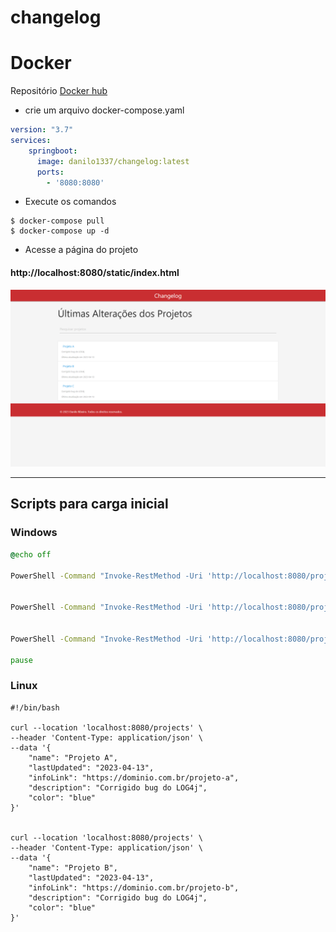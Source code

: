 # changelog


# Docker
Repositório [Docker hub](https://hub.docker.com/repository/docker/danilo1337/changelog/general)


* crie um arquivo docker-compose.yaml

```yaml
version: "3.7"
services:
    springboot:
      image: danilo1337/changelog:latest 
      ports:
        - '8080:8080'
```

* Execute os comandos
``` shell
$ docker-compose pull
$ docker-compose up -d
```


* Acesse a página do projeto

#### http://localhost:8080/static/index.html


![Pagnia Web](./src/main/resources/static/changelog.png)

______________________________

## Scripts para carga inicial
### Windows
```bat
@echo off

PowerShell -Command "Invoke-RestMethod -Uri 'http://localhost:8080/projects' -Method POST -ContentType 'application/json' -Body '{\"name\": \"Projeto A\",\"lastUpdated\": \"2023-04-13\",\"infoLink\": \"https://dominio.com.br/projeto-a\",\"description\": \"Corrigido bug do LOG4j\",\"color\": \"blue\"}'"


PowerShell -Command "Invoke-RestMethod -Uri 'http://localhost:8080/projects' -Method POST -ContentType 'application/json' -Body '{\"name\": \"Projeto B\",\"lastUpdated\": \"2023-04-13\",\"infoLink\": \"https://dominio.com.br/projeto-b\",\"description\": \"Corrigido bug do LOG4j\",\"color\": \"blue\"}'"


PowerShell -Command "Invoke-RestMethod -Uri 'http://localhost:8080/projects' -Method POST -ContentType 'application/json' -Body '{\"name\": \"Projeto C\",\"lastUpdated\": \"2023-04-13\",\"infoLink\": \"https://dominio.com.br/projeto-c\",\"description\": \"Corrigido bug do LOG4j\",\"color\": \"blue\"}'"

pause
```

### Linux
```shell
#!/bin/bash

curl --location 'localhost:8080/projects' \
--header 'Content-Type: application/json' \
--data '{
    "name": "Projeto A",
    "lastUpdated": "2023-04-13",
    "infoLink": "https://dominio.com.br/projeto-a",
    "description": "Corrigido bug do LOG4j",
    "color": "blue"
}'


curl --location 'localhost:8080/projects' \
--header 'Content-Type: application/json' \
--data '{
    "name": "Projeto B",
    "lastUpdated": "2023-04-13",
    "infoLink": "https://dominio.com.br/projeto-b",
    "description": "Corrigido bug do LOG4j",
    "color": "blue"
}'
```


